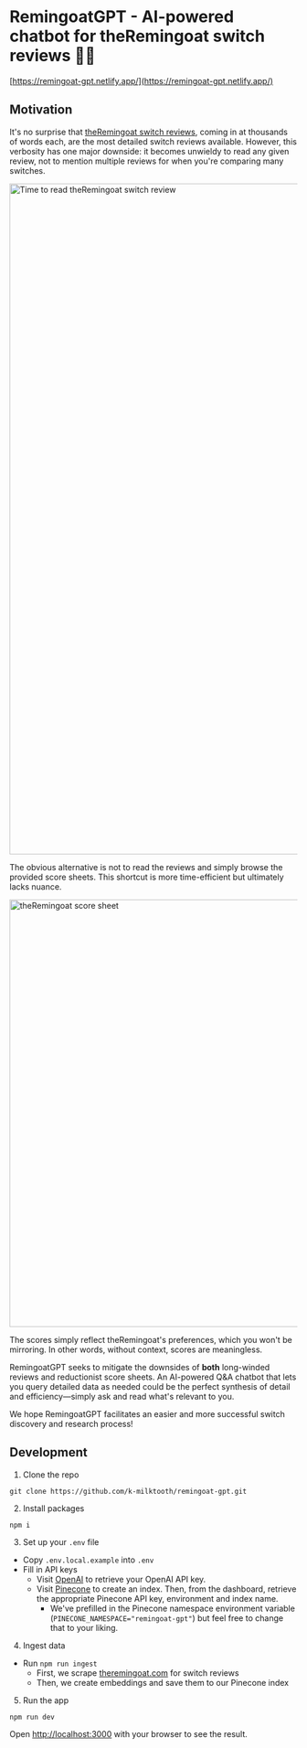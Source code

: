 # RemingoatGPT - AI-powered chatbot for theRemingoat switch reviews 🐐🤖

[https://remingoat-gpt.netlify.app/](https://remingoat-gpt.netlify.app/)

## Motivation

It's no surprise that [theRemingoat switch reviews](https://www.theremingoat.com/), coming in at thousands of words each, are the most detailed switch reviews available. However, this verbosity has one major downside: it becomes unwieldy to read any given review, not to mention multiple reviews for when you're comparing many switches.

<img width="1174" alt="Time to read theRemingoat switch review" src="https://user-images.githubusercontent.com/132307192/235802744-ffb59b02-111d-4f05-931a-c9403dd4fdf5.png">

The obvious alternative is not to read the reviews and simply browse the provided score sheets. This shortcut is more time-efficient but ultimately lacks nuance.

<img width="748" alt="theRemingoat score sheet" src="https://user-images.githubusercontent.com/132307192/235802784-a81d0e18-03db-400d-b1fc-498b42b7e015.png">

The scores simply reflect theRemingoat's preferences, which you won't be mirroring. In other words, without context, scores are meaningless.

RemingoatGPT seeks to mitigate the downsides of **both** long-winded reviews and reductionist score sheets. An AI-powered Q&A chatbot that lets you query detailed data as needed could be the perfect synthesis of detail and efficiency—simply ask and read what's relevant to you.

We hope RemingoatGPT facilitates an easier and more successful switch discovery and research process!

## Development

1. Clone the repo

```
git clone https://github.com/k-milktooth/remingoat-gpt.git
```

2. Install packages

```
npm i
```

3. Set up your `.env` file

- Copy `.env.local.example` into `.env`
- Fill in API keys
  - Visit [OpenAI](https://help.openai.com/en/articles/4936850-where-do-i-find-my-secret-api-key) to retrieve your OpenAI API key.
  - Visit [Pinecone](https://pinecone.io/) to create an index. Then, from the dashboard, retrieve the appropriate Pinecone API key, environment and index name.
    - We've prefilled in the Pinecone namespace environment variable (`PINECONE_NAMESPACE="remingoat-gpt"`) but feel free to change that to your liking.

4. Ingest data

- Run `npm run ingest`
  - First, we scrape [theremingoat.com](https://www.theremingoat.com/) for switch reviews
  - Then, we create embeddings and save them to our Pinecone index

5. Run the app

```
npm run dev
```

Open [http://localhost:3000](http://localhost:3000) with your browser to see the result.
